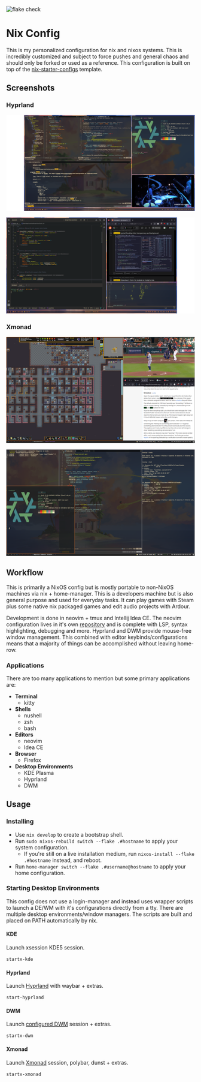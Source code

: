 ![flake check](https://github.com/siph/nix-dotfiles/actions/workflows/check.yaml/badge.svg)
# Nix Config

This is my personalized configuration for nix and nixos systems. This is
incredibly customized and subject to force pushes and general chaos and should
only be forked or used as a reference. This configuration is built on top of
the
[nix-starter-configs](https://github.com/Misterio77/nix-starter-configs/tree/main)
template.

## Screenshots

### Hyprland

![hyperland-1](./doc/ss_2_2.png)

![hyperland-2](./doc/ss_3_2.png)

### Xmonad

![xmonad-1](./doc/xmonad_1.png)

![xmonad-2](./doc/xmonad_2.png)

## Workflow

This is primarily a NixOS config but is mostly portable to non-NixOS machines
via nix + home-manager. This is a developers machine but is also general
purpose and used for everyday tasks. It can play games with Steam plus some
native nix packaged games and edit audio projects with Ardour.

Development is done in neovim + tmux and Intellij Idea CE. The neovim
configuration lives in it's own
[repository](https://www.github.com/siph/neovim-flake) and is complete with
LSP, syntax highlighting, debugging and more. Hyprland and DWM provide
mouse-free window management. This combined with editor keybinds/configurations
means that a majority of things can be accomplished without leaving home-row.

### Applications

There are too many applications to mention but some primary applications are:

- **Terminal**
    - kitty
- **Shells**
    - nushell
    - zsh
    - bash
- **Editors**
    - neovim
    - Idea CE
- **Browser**
    - Firefox
- **Desktop Environments**
    - KDE Plasma
    - Hyprland
    - DWM

## Usage

### Installing

- Use `nix develop` to create a bootstrap shell.
- Run `sudo nixos-rebuild switch --flake .#hostname` to apply your system
  configuration.
    - If you're still on a live installation medium, run `nixos-install --flake
      .#hostname` instead, and reboot.
- Run `home-manager switch --flake .#username@hostname` to apply your home
  configuration.

### Starting Desktop Environments

This config does not use a login-manager and instead uses wrapper scripts to
launch a DE/WM with it's configurations directly from a tty. There are multiple
desktop environments/window managers. The scripts are built and placed on PATH
automatically by nix.

#### KDE

Launch xsession KDE5 session.
```shell
startx-kde
```

#### Hyprland

Launch [Hyprland](./home-manager/chris/applications/misc/hyprland/hyprland.conf) with waybar + extras.
```shell
start-hyprland
```

#### DWM

Launch [configured DWM](https://www.gitlab.com/xsiph/dwm) session + extras.
```shell
startx-dwm
```

#### Xmonad

Launch [Xmonad](./home-manager/chris/applications/misc/xmonad/xmonad.hs) session, polybar, dunst + extras.
```shell
startx-xmonad
```

